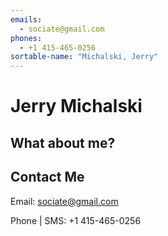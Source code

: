 ```yaml
---
emails: 
  - sociate@gmail.com
phones:
  - +1 415-465-0256
sortable-name: "Michalski, Jerry"
---
```

# Jerry Michalski

## What about me?
 
## Contact Me

Email: sociate@gmail.com

Phone | SMS: +1 415-465-0256

